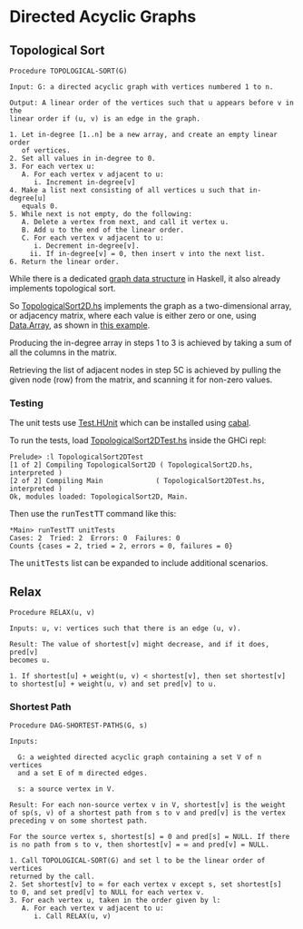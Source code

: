 # Directed Acyclic Graphs

## Topological Sort

```
Procedure TOPOLOGICAL-SORT(G)

Input: G: a directed acyclic graph with vertices numbered 1 to n.

Output: A linear order of the vertices such that u appears before v in the  
linear order if (u, v) is an edge in the graph.

1. Let in-degree [1..n] be a new array, and create an empty linear order
   of vertices.
2. Set all values in in-degree to 0.
3. For each vertex u:
   A. For each vertex v adjacent to u:
      i. Increment in-degree[v]
4. Make a list next consisting of all vertices u such that in-degree[u]
   equals 0.
5. While next is not empty, do the following:
   A. Delete a vertex from next, and call it vertex u.
   B. Add u to the end of the linear order.
   C. For each vertex v adjacent to u:
      i. Decrement in-degree[v].
     ii. If in-degree[v] = 0, then insert v into the next list.
6. Return the linear order.
```

While there is a dedicated [graph data structure](http://web.engr.oregonstate.edu/~erwig/fgl/haskell/) in Haskell, it also already implements topological sort.

So [TopologicalSort2D.hs](TopologicalSort2D.hs) implements the graph as a two-dimensional array, or adjacency matrix, where each value is either zero or one, using [Data.Array](http://hackage.haskell.org/package/array/docs/Data-Array.html), as shown in [this example](https://lotz84.github.io/haskellbyexample/ex/arrays).

Producing the in-degree array in steps 1 to 3 is achieved by taking a sum of all the columns in the matrix.

Retrieving the list of adjacent nodes in step 5C is achieved by pulling the given node (row) from the matrix, and scanning it for non-zero values.

### Testing

The unit tests use [Test.HUnit](https://hackage.haskell.org/package/HUnit) which can be installed using [cabal](https://www.haskell.org/cabal/).

To run the tests, load [TopologicalSort2DTest.hs](TopologicalSort2DTest.hs) inside the GHCi repl:

```
Prelude> :l TopologicalSort2DTest
[1 of 2] Compiling TopologicalSort2D ( TopologicalSort2D.hs, interpreted )
[2 of 2] Compiling Main             ( TopologicalSort2DTest.hs, interpreted )
Ok, modules loaded: TopologicalSort2D, Main.
```

Then use the <tt>runTestTT</tt> command like this:

```
*Main> runTestTT unitTests
Cases: 2  Tried: 2  Errors: 0  Failures: 0
Counts {cases = 2, tried = 2, errors = 0, failures = 0}
```

The <tt>unitTests</tt> list can be expanded to include additional scenarios.

## Relax

```
Procedure RELAX(u, v)

Inputs: u, v: vertices such that there is an edge (u, v).

Result: The value of shortest[v] might decrease, and if it does, pred[v]
becomes u.

1. If shortest[u] + weight(u, v) < shortest[v], then set shortest[v]
to shortest[u] + weight(u, v) and set pred[v] to u.
```

### Shortest Path

```
Procedure DAG-SHORTEST-PATHS(G, s)

Inputs:

  G: a weighted directed acyclic graph containing a set V of n vertices
  and a set E of m directed edges.

  s: a source vertex in V.

Result: For each non-source vertex v in V, shortest[v] is the weight
of sp(s, v) of a shortest path from s to v and pred[v] is the vertex
preceding v on some shortest path.

For the source vertex s, shortest[s] = 0 and pred[s] = NULL. If there
is no path from s to v, then shortest[v] = ∞ and pred[v] = NULL.

1. Call TOPOLOGICAL-SORT(G) and set l to be the linear order of vertices
returned by the call.
2. Set shortest[v] to ∞ for each vertex v except s, set shortest[s]
to 0, and set pred[v] to NULL for each vertex v.
3. For each vertex u, taken in the order given by l:
   A. For each vertex v adjacent to u:
      i. Call RELAX(u, v)
```
